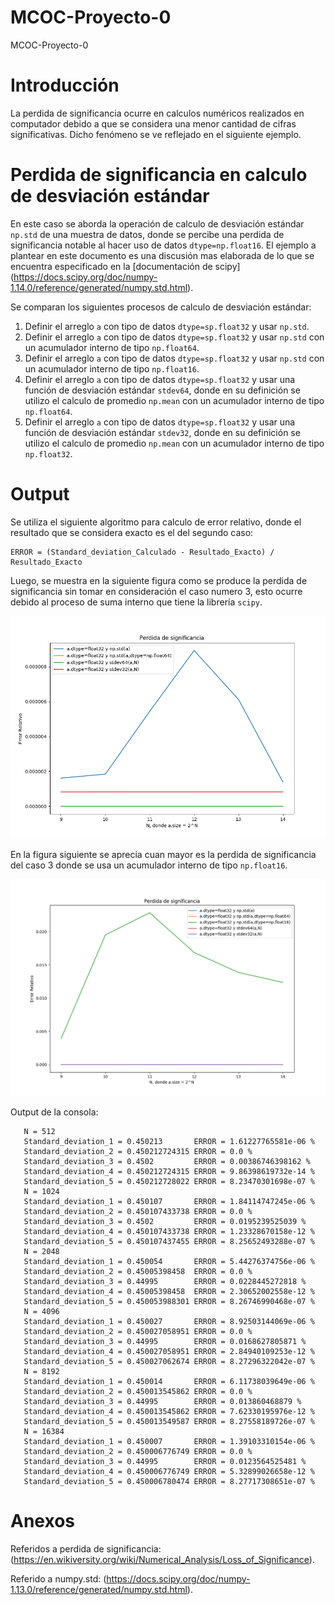 # MCOC-Proyecto-0
MCOC-Proyecto-0
# Introducción
La perdida de significancia ocurre en calculos numéricos realizados en computador debido a que se considera una menor cantidad de cifras significativas. Dicho fenómeno se ve reflejado en el siguiente ejemplo.
# Perdida de significancia en calculo de desviación estándar 
En este caso se aborda la operación de calculo de desviación estándar `np.std` de una muestra de datos, donde se percibe una perdida de significancia notable al hacer uso de datos `dtype=np.float16`. El ejemplo a plantear en este documento es una discusión mas elaborada de lo que se encuentra especificado en la [documentación de scipy] (https://docs.scipy.org/doc/numpy-1.14.0/reference/generated/numpy.std.html).

Se comparan los siguientes procesos de calculo de desviación estándar:

 1. Definir el arreglo `a` con tipo de datos `dtype=sp.float32` y usar `np.std`. 
 2. Definir el arreglo `a` con tipo de datos `dtype=sp.float32` y usar `np.std` con un acumulador interno de tipo `np.float64`. 
 3. Definir el arreglo `a` con tipo de datos `dtype=sp.float32` y usar `np.std` con un acumulador interno de tipo `np.float16`.
 4. Definir el arreglo `a` con tipo de datos `dtype=sp.float32` y usar una función de desviación estándar `stdev64`, donde en su definición se utilizo el calculo de promedio `np.mean` con un acumulador interno de tipo `np.float64`. 
 5. Definir el arreglo `a` con tipo de datos `dtype=sp.float32` y usar una función de desviación estándar `stdev32`, donde en su definición se utilizo el calculo de promedio `np.mean` con un acumulador interno de tipo `np.float32`.

# Output

Se utiliza el siguiente algoritmo para calculo de error relativo, donde el resultado que se considera exacto es el del segundo caso:

	ERROR = (Standard_deviation_Calculado - Resultado_Exacto) / Resultado_Exacto
 
 Luego, se muestra en la siguiente figura como se produce la perdida de significancia sin tomar en consideración el caso numero 3, esto ocurre debido al proceso de suma interno que tiene la librería `scipy`.
 
 ![Results](loss-of-significance-plot.png)
 
 En la figura siguiente se aprecia cuan mayor es la perdida de significancia del caso 3 donde se usa un acumulador interno de tipo `np.float16`.
 
 ![Results](loss-of-significance-plot2.png) 
 
 Output de la consola:
 
       N = 512
       Standard_deviation_1 = 0.450213       ERROR = 1.61227765581e-06 %
       Standard_deviation_2 = 0.450212724315 ERROR = 0.0 %
       Standard_deviation_3 = 0.4502         ERROR = 0.00386746398162 %
       Standard_deviation_4 = 0.450212724315 ERROR = 9.86398619732e-14 %
       Standard_deviation_5 = 0.450212728022 ERROR = 8.23470301698e-07 %
       N = 1024
       Standard_deviation_1 = 0.450107       ERROR = 1.84114747245e-06 %
       Standard_deviation_2 = 0.450107433738 ERROR = 0.0 %
       Standard_deviation_3 = 0.4502         ERROR = 0.0195239525039 %
       Standard_deviation_4 = 0.450107433738 ERROR = 1.23328670158e-12 %
       Standard_deviation_5 = 0.450107437455 ERROR = 8.25652493288e-07 %
       N = 2048
       Standard_deviation_1 = 0.450054       ERROR = 5.44276374756e-06 %
       Standard_deviation_2 = 0.45005398458  ERROR = 0.0 %
       Standard_deviation_3 = 0.44995        ERROR = 0.0228445272818 %
       Standard_deviation_4 = 0.45005398458  ERROR = 2.30652002558e-12 %
       Standard_deviation_5 = 0.450053988301 ERROR = 8.26746990468e-07 %
       N = 4096
       Standard_deviation_1 = 0.450027       ERROR = 8.92503144069e-06 %
       Standard_deviation_2 = 0.450027058951 ERROR = 0.0 %
       Standard_deviation_3 = 0.44995        ERROR = 0.0168627805871 %
       Standard_deviation_4 = 0.450027058951 ERROR = 2.84940109253e-12 %
       Standard_deviation_5 = 0.450027062674 ERROR = 8.27296322042e-07 %
       N = 8192
       Standard_deviation_1 = 0.450014       ERROR = 6.11738039649e-06 %
       Standard_deviation_2 = 0.450013545862 ERROR = 0.0 %
       Standard_deviation_3 = 0.44995        ERROR = 0.013860468879 %
       Standard_deviation_4 = 0.450013545862 ERROR = 7.62330195976e-12 %
       Standard_deviation_5 = 0.450013549587 ERROR = 8.27558189726e-07 %
       N = 16384
       Standard_deviation_1 = 0.450007       ERROR = 1.39103310154e-06 %
       Standard_deviation_2 = 0.450006776749 ERROR = 0.0 %
       Standard_deviation_3 = 0.44995        ERROR = 0.0123564525481 %
       Standard_deviation_4 = 0.450006776749 ERROR = 5.32899026658e-12 %
       Standard_deviation_5 = 0.450006780474 ERROR = 8.27717308651e-07 %
# Anexos

Referidos a perdida de significancia: (https://en.wikiversity.org/wiki/Numerical_Analysis/Loss_of_Significance).

Referido a numpy.std: (https://docs.scipy.org/doc/numpy-1.13.0/reference/generated/numpy.std.html).

